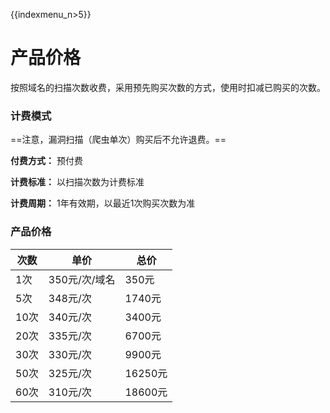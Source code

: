 {{indexmenu_n>5}}

# 产品价格

按照域名的扫描次数收费，采用预先购买次数的方式，使用时扣减已购买的次数。

### 计费模式

==注意，漏洞扫描（爬虫单次）购买后不允许退费。==

**付费方式：** 预付费

**计费标准：** 以扫描次数为计费标准

**计费周期：** 1年有效期，以最近1次购买次数为准

### 产品价格

| 次数  | 单价        | 总价     |
| --- | --- | --- |
| 1次  | 350元/次/域名 | 350元   |
| 5次  | 348元/次    | 1740元  |
| 10次 | 340元/次    | 3400元  |
| 20次 | 335元/次    | 6700元  |
| 30次 | 330元/次    | 9900元  |
| 50次 | 325元/次    | 16250元 |
| 60次 | 310元/次    | 18600元 |
